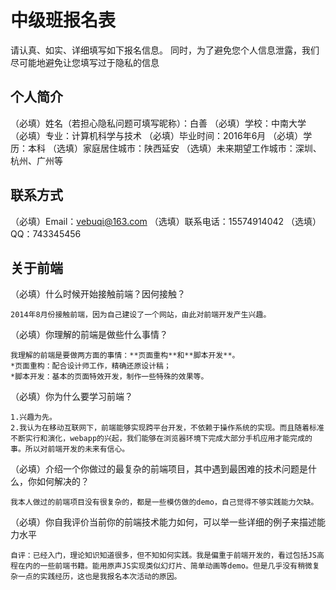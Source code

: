 # 中级班报名表

请认真、如实、详细填写如下报名信息。
同时，为了避免您个人信息泄露，我们尽可能地避免让您填写过于隐私的信息

## 个人简介

（必填）姓名（若担心隐私问题可填写昵称）：白善
（必填）学校：中南大学
（必填）专业：计算机科学与技术
（必填）毕业时间：2016年6月
（必填）学历：本科
（选填）家庭居住城市：陕西延安
（选填）未来期望工作城市：深圳、杭州、广州等

## 联系方式

（必填）Email：vebuqi@163.com
（选填）联系电话：15574914042
（选填）QQ：743345456

## 关于前端

（必填）什么时候开始接触前端？因何接触？

    2014年8月份接触前端，因为自己建设了一个网站，由此对前端开发产生兴趣。
    
（必填）你理解的前端是做些什么事情？

    我理解的前端是要做两方面的事情：**页面重构**和**脚本开发**。
    *页面重构：配合设计师工作，精确还原设计稿；
    *脚本开发：基本的页面特效开发，制作一些特殊的效果等。
    
（必填）你为什么要学习前端？

    1.兴趣为先。
    2.我认为在移动互联网下，前端能够实现跨平台开发，不依赖于操作系统的实现。而且随着标准不断实行和演化，webapp的兴起，我们能够在浏览器环境下完成大部分手机应用才能完成的事。所以对前端开发的未来有信心。

（必填）介绍一个你做过的最复杂的前端项目，其中遇到最困难的技术问题是什么，你如何解决的？

    我本人做过的前端项目没有很复杂的，都是一些模仿做的demo，自己觉得不够实践能力欠缺。
    
（必填）你自我评价当前你的前端技术能力如何，可以举一些详细的例子来描述能力水平

    自评：已经入门，理论知识知道很多，但不知如何实践。我是偏重于前端开发的，看过包括JS高程在内的一些前端书籍。能用原声JS实现类似幻灯片、简单动画等demo。但是几乎没有稍微复杂一点的实践经历，这也是我报名本次活动的原因。
